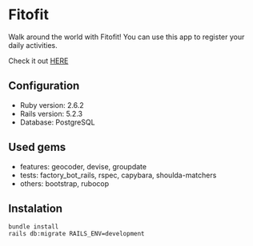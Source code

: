 # Fitofit
Walk around the world with Fitofit! You can use this app to register your daily activities.

Check it out [HERE](https://fitofit-app.herokuapp.com/)

## Configuration
- Ruby version: 2.6.2
- Rails version: 5.2.3
- Database: PostgreSQL

## Used gems
- features: geocoder, devise, groupdate
- tests: factory_bot_rails, rspec, capybara, shoulda-matchers
- others: bootstrap, rubocop

## Instalation
```
bundle install
rails db:migrate RAILS_ENV=development
```
